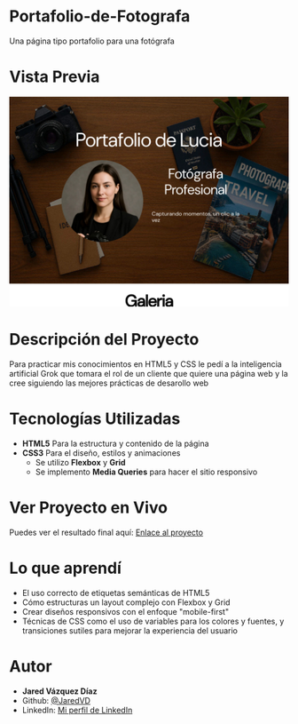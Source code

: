 # Portafolio-de-Fotografa

Una página tipo portafolio para una fotógrafa

# Vista Previa 

![Screenshot de la página principal](./img/screenshot.jpg)

# Descripción del Proyecto

Para practicar mis conocimientos en HTML5 y CSS le pedí a la inteligencia artificial Grok que tomara el rol de un cliente que quiere una página web y la cree siguiendo las mejores prácticas de desarollo web

# Tecnologías Utilizadas

* **HTML5** Para la estructura y contenido de la página
* **CSS3** Para el diseño, estilos y animaciones
  * Se utilizo **Flexbox** y **Grid**
  * Se implemento **Media Queries** para hacer el sitio responsivo

# Ver Proyecto en Vivo

Puedes ver el resultado final aquí: [Enlace al proyecto](https://jaredvd.github.io/Portafolio-de-Fotografa/)

# Lo que aprendí

* El uso correcto de etiquetas semánticas de HTML5
* Cómo estructuras un layout complejo con Flexbox y Grid
* Crear diseños responsivos con el enfoque "mobile-first"
* Técnicas de CSS como el uso de variables para los colores y fuentes, y transiciones sutiles para mejorar la experiencia del usuario

# Autor 

* **Jared Vázquez Díaz**
* Github: [@JaredVD](https://github.com/JaredVD)
* LinkedIn: [Mi perfil de LinkedIn](https://www.linkedin.com/in/jared-v%C3%A1zquez-d%C3%ADaz/)

